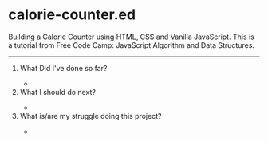 # calorie-counter.ed
Building a Calorie Counter  using HTML, CSS and Vanilla JavaScript. This is a tutorial from Free Code Camp: JavaScript Algorithm and Data Structures.
<hr/>
<ol>
  <li>What Did I've done so far?</li>
  <ul>
    <li></li>
  </ul>
  <li>What I should do next?</li>
  <ul>
    <li></li>
  </ul>
  <li>What is/are my struggle doing this project?</li>
  <ul>
    <li></li>
  </ul>
</ol>
